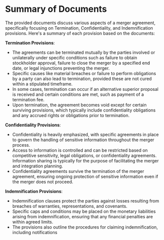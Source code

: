 # Summary of Documents

The provided documents discuss various aspects of a merger agreement, specifically focusing on Termination, Confidentiality, and Indemnification provisions. Here's a summary of each provision based on the documents:

**Termination Provisions**:
- The agreements can be terminated mutually by the parties involved or unilaterally under specific conditions such as failure to obtain stockholder approval, failure to close the merger by a specified end date, or legal injunctions preventing the merger.
- Specific causes like material breaches or failure to perform obligations by a party can also lead to termination, provided these are not cured within a stipulated timeframe.
- In some cases, termination can occur if an alternative superior proposal is received and certain conditions are met, such as payment of a termination fee.
- Upon termination, the agreement becomes void except for certain surviving provisions, which typically include confidentiality obligations and any accrued rights or obligations prior to termination.

**Confidentiality Provisions**:
- Confidentiality is heavily emphasized, with specific agreements in place to govern the handling of sensitive information throughout the merger process.
- Access to information is controlled and can be restricted based on competitive sensitivity, legal obligations, or confidentiality agreements. Information sharing is typically for the purpose of facilitating the merger and integration planning.
- Confidentiality agreements survive the termination of the merger agreement, ensuring ongoing protection of sensitive information even if the merger does not proceed.

**Indemnification Provisions**:
- Indemnification clauses protect the parties against losses resulting from breaches of warranties, representations, and covenants.
- Specific caps and conditions may be placed on the monetary liabilities arising from indemnification, ensuring that any financial penalties are within agreed limits.
- The provisions also outline the procedures for claiming indemnification, including notifications